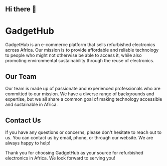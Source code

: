 ## Hi there 👋


# GadgetHub

GadgetHub is an e-commerce platform that sells refurbished electronics across Africa. Our mission is to provide affordable and reliable technology to people who might not otherwise be able to access it, while also promoting environmental sustainability through the reuse of electronics.


## Our Team


Our team is made up of passionate and experienced professionals who are committed to our mission. We have a diverse range of backgrounds and expertise, but we all share a common goal of making technology accessible and sustainable in Africa.


## Contact Us

If you have any questions or concerns, please don't hesitate to reach out to us. You can contact us by email, phone, or through our website. We are always happy to help!

Thank you for choosing GadgetHub as your source for refurbished electronics in Africa. We look forward to serving you!
